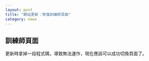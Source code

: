 ```yaml
---
layout: post
title: "網站更新：修復訓練師頁面"
category: news
---
```


## 訓練師頁面

更新時拿掉一段程式碼，導致無法運作，現在應該可以成功切換頁面了。
